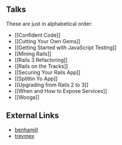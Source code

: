 ## Talks

These are just in alphabetical order:

* [[Confident Code]]
* [[Cutting Your Own Gems]]
* [[Getting Started with JavaScript Testing]]
* [[Mining Rails]]
* [[Rails 3 Refactoring]]
* [[Rails on the Tracks]]
* [[Securing Your Rails App]]
* [[Splittin Yo App]]
* [[Upgrading from Rails 2 to 3]]
* [[When and How to Expose Services]]
* [[Wooga]]

## External Links

* [benhamill](https://github.com/benhamill/railsconf_2011)
* [trevmex](http://trevmex.com/post/5656565549/railsconf-notes-from-trevor-lalish-menagh-trevmex?ff286a60)
